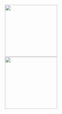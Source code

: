 <div align="center">
    <br/>
    <img height="170px" src="https://github-readme-stats.vercel.app/api?username=DcoagtApp" />
    <br/>
    <img height="170px" src="https://github-readme-stats.vercel.app/api/top-langs/?username=DcoagtApp&layout=compact&langs_count=8" />
    <br/>
</div>
